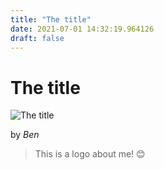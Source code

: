 ```yaml
---
title: "The title"
date: 2021-07-01 14:32:19.964126
draft: false
---
```


# The title

![The title](../images/0cdfd17a-daa3-11eb-a709-60f262b60b65.png)

by *Ben*



> This is a logo about me! 😊